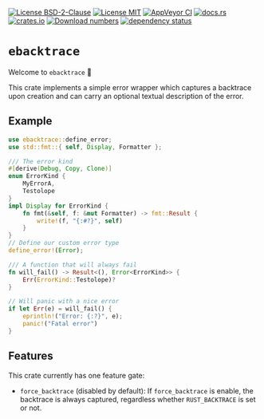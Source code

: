 [![License BSD-2-Clause](https://img.shields.io/badge/License-BSD--2--Clause-blue.svg)](https://opensource.org/licenses/BSD-2-Clause)
[![License MIT](https://img.shields.io/badge/License-MIT-blue.svg)](https://opensource.org/licenses/MIT)
[![AppVeyor CI](https://ci.appveyor.com/api/projects/status/github/KizzyCode/ebacktrace-rust?svg=true)](https://ci.appveyor.com/project/KizzyCode/ebacktrace-rust)
[![docs.rs](https://docs.rs/ebacktrace/badge.svg)](https://docs.rs/ebacktrace)
[![crates.io](https://img.shields.io/crates/v/ebacktrace.svg)](https://crates.io/crates/ebacktrace)
[![Download numbers](https://img.shields.io/crates/d/ebacktrace.svg)](https://crates.io/crates/ebacktrace)
[![dependency status](https://deps.rs/crate/ebacktrace/0.5.0/status.svg)](https://deps.rs/crate/ebacktrace/0.5.0)


# `ebacktrace`
Welcome to `ebacktrace` 🎉

This crate implements a simple error wrapper which captures a backtrace upon creation and can carry an optional textual
description of the error.


## Example
```rust
use ebacktrace::define_error;
use std::fmt::{ self, Display, Formatter };

/// The error kind
#[derive(Debug, Copy, Clone)]
enum ErrorKind {
    MyErrorA,
    Testolope
}
impl Display for ErrorKind {
    fn fmt(&self, f: &mut Formatter) -> fmt::Result {
        write!(f, "{:#?}", self)
    }
}
// Define our custom error type
define_error!(Error);

/// A function that will always fail
fn will_fail() -> Result<(), Error<ErrorKind>> {
    Err(ErrorKind::Testolope)?
}

// Will panic with a nice error
if let Err(e) = will_fail() {
    eprintln!("Error: {:?}", e);
    panic!("Fatal error")
}
```


## Features
This crate currently has one feature gate:
  - `force_backtrace` (disabled by default): If `force_backtrace` is enable, the backtrace is always captured,
    regardless whether `RUST_BACKTRACE` is set or not.
